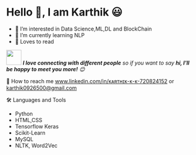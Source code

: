# Hello :wave:, I am Karthik 😃 
- 👀 I’m interested in Data Science,ML,DL and BlockChain
- 🌱 I’m currently learning NLP
- 💞️ Loves to read

<img src="https://media.giphy.com/media/LnQjpWaON8nhr21vNW/giphy.gif" width="40"> <em><b>I love connecting with different people</b> so if you want to say <b>hi, I'll be happy to meet you more!</b> :blush:</em>

🔗 How to reach me www.linkedin.com/in/ᴋᴀʀᴛʜɪᴋ-ᴋ-ᴋ-720824152 or karthik0926500@gmail.com

🛠️ Languages and Tools

- Python
- HTML,CSS
- Tensorflow Keras
- Scikit-Learn
- MySQL
- NLTK, Word2Vec

